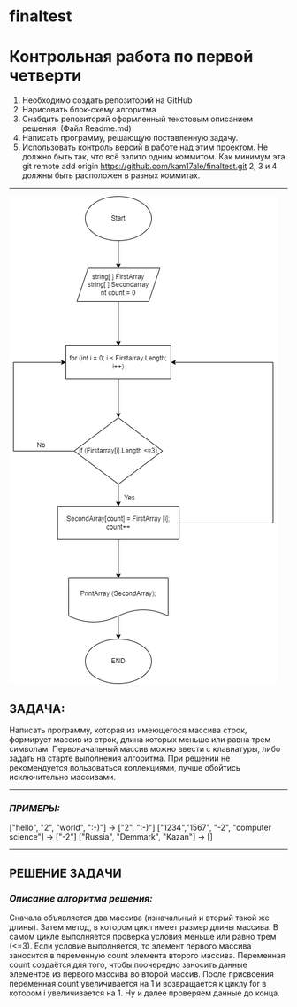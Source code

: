 # finaltest
# Контрольная работа по первой четверти

1.	Необходимо создать репозиторий на GitHub
2.	Нарисовать блок-схему алгоритма
3.	Снабдить репозиторий оформленный текстовым описанием решения. (Файл Readme.md)
4.	Написать программу, решающую поставленную задачу.
5.	Использовать контроль версий в работе над этим проектом.
	Не должно быть так, что всё залито одним коммитом. Как минимум эта git remote add origin https://github.com/kam17ale/finaltest.git 2, 3 и 4 должны быть расположен в разных коммитах. 
***

![алгоритм alt](https://github.com/kam17ale/finaltest/blob/main/алгоритм.png)

	
## ЗАДАЧА:
Написать программу, которая из имеющегося массива строк, формирует массив из строк, длина которых меньше или равна трем символам.
Первоначальный массив можно ввести с клавиатуры, либо задать на старте выполнения алгоритма. 
При решении не рекомендуется пользоваться коллекциями, лучше обойтись исключительно массивами.
***
### ***ПРИМЕРЫ:***
["hello", "2", "world", ":-)"] -> ["2", ":-)"]
["1234","1567", "-2", "computer science"] -> ["-2"]
["Russia", "Demmark", "Kazan"] -> []
***


## РЕШЕНИЕ ЗАДАЧИ

### ***Описание алгоритма решения:***
Сначала объявляется два массива (изначальный и вторый такой же длины). Затем метод, в котором цикл имеет размер длины массива.
В самом цикле выполняется проверка условия меньше или равно трем (<=3). 
Если условие выполняется, то элемент первого массива заносится в переменную count элемента второго массива.
Переменная count создаётся для того, чтобы поочередно заносить данные элементов из первого массива во второй массив.
После присвоения переменная count увеличивается на 1 и возвращается к циклу for в котором i увеличивается на 1.
Ну и далее проверяем данные до конца.


